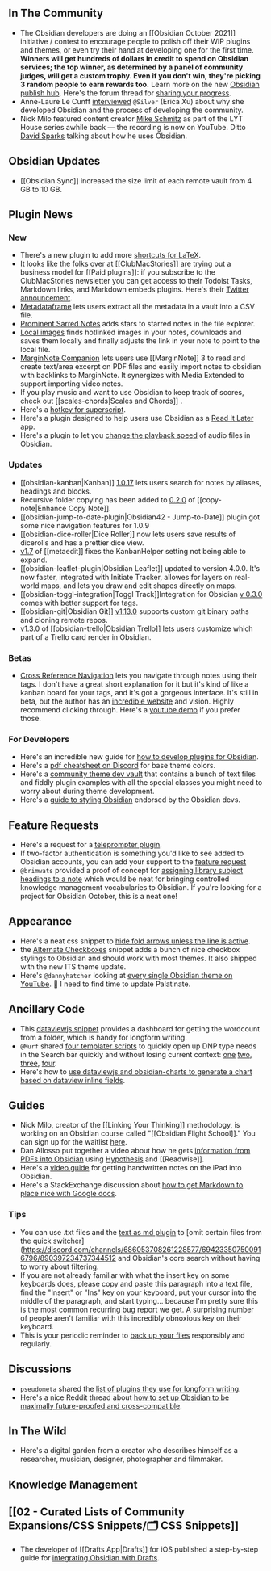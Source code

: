 ## In The Community

- The Obsidian developers are doing an [[Obsidian October 2021]] initiative / contest to encourage people to polish off their WIP plugins and themes, or even try their hand at developing one for the first time. **Winners will get hundreds of dollars in credit to spend on Obsidian services; the top winner, as determined by a panel of community judges, will get a custom trophy. Even if you don't win, they're picking 3 random people to earn rewards too.** Learn more on the new [Obsidian publish hub](https://publish.obsidian.md/hub/Events/Obsidian+October+2021). Here's the forum thread for [sharing your progress](https://forum.obsidian.md/t/obsidian-october-2021-daily-progress-and-learnings/24472).
- Anne-Laure Le Cunff [interviewed](https://nesslabs.com/obsidian-featured-tool) `@Silver` (Erica Xu) about why she developed Obsidian and the process of developing the community.
- Nick Milo featured content creator [Mike Schmitz](https://www.youtube.com/watch?v=aiTV9MOBYPs) as part of the LYT House series awhile back — the recording is now on YouTube. Ditto [David Sparks](https://www.youtube.com/watch?v=JLk5jIHpvxE) talking about how he uses Obsidian.

## Obsidian Updates

- [[Obsidian Sync]] increased the size limit of each remote vault from 4 GB to 10 GB.

## Plugin News

### New

- There's a new plugin to add more [shortcuts for LaTeX](https://github.com/joeyuping/quick_latex_obsidian).
- It looks like the folks over at [[ClubMacStories]] are trying out a business model for [[Paid plugins]]: if you subscribe to the ClubMacStories newsletter you can get access to their Todoist Tasks, Markdown links, and Markdown embeds plugins. Here's their [Twitter announcement](https://twitter.com/viticci/status/1440841977994432522).
- [Metadataframe](https://github.com/SkepticMystic/metadataframe) lets users extract all the metadata in a vault into a CSV file.
- [Prominent Sarred Notes](https://github.com/valentine195/obsidian-prominent-starred-files) adds stars to starred notes in the file explorer.
- [Local images](https://github.com/aleksey-rezvov/obsidian-local-images) finds hotlinked images in your notes, downloads and saves them locally and finally adjusts the link in your note to point to the local file.
- [MarginNote Companion](https://github.com/aidenlx/marginnote-companion) lets users use [[MarginNote]] 3 to read and create text/area excerpt on PDF files and easily import notes to obsidian with backlinks to MarginNote. It synergizes with Media Extended to support importing video notes.
- If you play music and want to use Obsidian to keep track of scores, check out [[scales-chords|Scales and Chords]] .
- Here's a [hotkey for superscript](https://github.com/oliviodare/obsidian-superscript).
- Here's a plugin designed to help users use Obsidian as a [Read It Later](https://github.com/DominikPieper/obsidian-ReadItLater) app.
- Here's a plugin to let you [change the playback speed](https://github.com/kaizau/obsidian-audio-speed-plugin) of audio files in Obsidian.

### Updates

- [[obsidian-kanban|Kanban]] [1.0.17](https://github.com/mgmeyers/obsidian-kanban/releases/tag/1.0.17) lets users search for notes by aliases, headings and blocks.
- Recursive folder copying has been added to [0.2.0](https://github.com/kzhovn/copy-command-obsidian) of [[copy-note|Enhance Copy Note]].
- [[obsidian-jump-to-date-plugin|Obsidian42 - Jump-to-Date]] plugin got some nice navigation features for 1.0.9
- [[obsidian-dice-roller|Dice Roller]] now lets users save results of dicerolls and has a prettier dice view.
- [v1.7](https://github.com/chhoumann/MetaEdit) of [[metaedit]] fixes the KanbanHelper setting not being able to expand.
- [[obsidian-leaflet-plugin|Obsidian Leaflet]] updated to version 4.0.0. It's now faster, integrated with Initiate Tracker, allowes for layers on real-world maps, and lets you draw and edit shapes directly on maps.
- [[obsidian-toggl-integration|Toggl Track]]Integration for Obsidian [v 0.3.0](https://github.com/mcndt/obsidian-toggl-integration/releases/tag/0.3.0) comes with better support for tags.
- [[obsidian-git|Obsidian Git]] [v1.13.0](https://github.com/denolehov/obsidian-git/releases/tag/1.13.0) supports custom git binary paths and cloning remote repos.
- [v1.3.0](https://github.com/OfficerHalf/obsidian-trello/releases/tag/1.3.0) of [[obsidian-trello|Obsidian Trello]] lets users customize which part of a Trello card render in Obsidian.

### Betas

- [Cross Reference Navigation](https://github.com/alexobenauer/Cross-reference-Navigation-for-Obsidian) lets you navigate through notes using their tags. I don't have a great short explanation for it but it's kind of like a kanban board for your tags, and it's got a gorgeous interface. It's still in beta, but the author has an [incredible website](https://alexanderobenauer.com/labnotes/000/) and vision. Highly recommend clicking through. Here's a [youtube demo](https://www.youtube.com/watch?v=sm5HXFNN8jE) if you prefer those.

### For Developers

- Here's an incredible new guide for [how to develop plugins for Obsidian](https://marcus.se.net/obsidian-plugin-docs/).
- Here's a [pdf cheatsheet on Discord](https://discord.com/channels/686053708261228577/889616783458304001/890406344509784126) for base theme colors.
- Here's a [community theme dev vault](https://github.com/obsidian-community/theme-dev-vault) that contains a bunch of text files and fiddly plugin examples with all the special classes you might need to worry about during theme development.
- Here's a [guide to styling Obsidian](https://publish.obsidian.md/hub/Guides/Themes/How+to+Style+Obsidian) endorsed by the Obsidian devs.

## Feature Requests

- Here's a request for a [teleprompter plugin](https://forum.obsidian.md/t/teleprompter-window/14178).
- If two-factor authentication is something you'd like to see added to Obsidian accounts, you can add your support to the [feature request](https://forum.obsidian.md/t/two-factor-authentication/21888/14)
- `@brimwats` provided a proof of concept for [assigning library subject headings to a note](https://discord.com/channels/686053708261228577/889616783458304001/890038532570234940) which would be neat for bringing controlled knowledge management vocabularies to Obsidian. If you're looking for a project for Obsidian October, this is a neat one!

## Appearance

- Here's a neat css snippet to [hide fold arrows unless the line is active](https://gist.github.com/uphy/924b84f4c238b9d513d1851a6d788cf6).
- the [Alternate Checkboxes](https://github.com/SlRvb/Obsidian--ITS-Theme/blob/main/S%20-%20Checkboxes.css) snippet adds a bunch of nice checkbox stylings to Obsidian and should work with most themes. It also shipped with the new ITS theme update.
- Here's `@dannyhatcher` looking at [every single Obsidian theme on YouTube](https://www.youtube.com/watch?v=W7OUgdvXh0o). 🙈 I need to find time to update Palatinate.

## Ancillary Code

- This [dataviewjs snippet](https://gist.github.com/chrisgrieser/ac16a80cdd9e8e0e84606cc24e35ad99) provides a dashboard for getting the wordcount from a folder, which is handy for longform writing.
- `@Murf` shared [four templater scripts](https://discord.com/channels/686053708261228577/875720842443649045/890699674552524821) to quickly open up DNP type needs in the Search bar quickly and without losing current context: [one](https://gist.github.com/GitMurf/8a915a9050930feb58123cd0c0832957) [two](https://gist.github.com/GitMurf/09e78ba81508d1f02de7fb315a06e536), [three](https://gist.github.com/GitMurf/c48231d090fe5db85ecafe1ed990bac4), [four](https://gist.github.com/GitMurf/0aa0d121eb052ff1d8ff40fab9517cb2).
- Here's how to [use dataviewjs and obsidian-charts to generate a chart based on dataview inline fields](https://discord.com/channels/686053708261228577/840286238928797736/890609645201264710).

## Guides

- Nick Milo, creator of the [[Linking Your Thinking]] methodology, is working on an Obsidian course called "[[Obsidian Flight School]]." You can sign up for the waitlist [here](https://lyt.ck.page/ace689c709).
- Dan Allosso put together a video about how he gets [information from PDFs into Obsidian](https://www.youtube.com/watch?v=HCACgiFzfdw) using [Hypothesis](https://web.hypothes.is/) and [[Readwise]].
- Here's a [video guide](https://www.youtube.com/watch?v=G-4l0sAQwt0) for getting handwritten notes on the iPad into Obsidian.
- Here's a StackExchange discussion about [how to get Markdown to place nice with Google docs](https://webapps.stackexchange.com/questions/44047/how-can-google-docs-and-markdown-play-nice).

### Tips

- You can use .txt files and the [text as md plugin](https://github.com/deathau/txt-as-md-obsidian) to [omit certain files from the quick switcher](https://discord.com/channels/686053708261228577/694233507500916796/890397234737344512 and Obsidian's core search without having to worry about filtering.
- If you are not already familiar with what the insert key on some keyboards does, please copy and paste this paragraph into a text file, find the "Insert" or "Ins" key on your keyboard, put your cursor into the middle of the paragraph, and start typing... because I'm pretty sure this is the most common recurring bug report we get. A surprising number of people aren't familiar with this incredibly obnoxious key on their keyboard.
- This is your periodic reminder to [back up your files](https://www.backblaze.com/blog/the-3-2-1-backup-strategy/) responsibly and regularly.

## Discussions

- `pseudometa` shared the [list of plugins they use for longform writing](https://discord.com/channels/686053708261228577/744933215063638183/890711042085244978).
- Here's a nice Reddit thread about [how to set up Obsidian to be maximally future-proofed and cross-compatible](https://www.reddit.com/r/ObsidianMD/comments/ptcm8x/what_settings_to_use_to_make_notes_created_in/).

## In The Wild

- Here's a digital garden from a creator who describes himself as a researcher, musician, designer, photographer and filmmaker.

## Knowledge Management

## [[02 - Curated Lists of Community Expansions/CSS Snippets/🗂️ CSS Snippets]]

- The developer of [[Drafts App|Drafts]] for iOS published a step-by-step guide for [integrating Obsidian with Drafts](https://forums.getdrafts.com/t/using-drafts-with-obsidian/11221).
